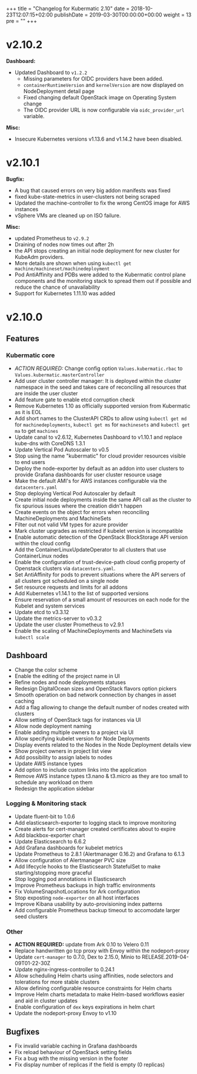 +++
title = "Changelog for Kubermatic 2.10"
date = 2018-10-23T12:07:15+02:00
publishDate = 2019-03-30T00:00:00+00:00
weight = 13
pre = "<b></b>"
+++

# v2.10.2


**Dashboard:**

- Updated Dashboard to `v1.2.2`
  - Missing parameters for OIDC providers have been added.
  - `containerRuntimeVersion` and `kernelVersion` are now displayed on NodeDeployment detail page
  - Fixed changing default OpenStack image on Operating System change
  - The OIDC provider URL is now configurable via `oidc_provider_url` variable.


**Misc:**

- Insecure Kubernetes versions v1.13.6 and v1.14.2 have been disabled.




# v2.10.1

**Bugfix:**

- A bug that caused errors on very big addon manifests was fixed
- fixed kube-state-metrics in user-clusters not being scraped
- Updated the machine-controller to fix the wrong CentOS image for AWS instances
- vSphere VMs are cleaned up on ISO failure.


**Misc:**

- updated Prometheus to `v2.9.2`
- Draining of nodes now times out after 2h
- the API stops creating an initial node deployment for new cluster for KubeAdm providers.
- More details are shown when using `kubectl get machine/machineset/machinedeployment`
- Pod AntiAffinity and PDBs were added to the Kubermatic control plane components and the monitoring stack to spread them out if possible and reduce the chance of unavailability
- Support for Kubernetes 1.11.10 was added




# v2.10.0

## Features

### Kubermatic core

* *ACTION REQUIRED:* Change config option `Values.kubermatic.rbac` to `Values.kubermatic.masterController`
* Add user cluster controller manager: It is deployed within the cluster namespace in the seed and takes care of reconciling all resources that are inside the user cluster
* Add feature gate to enable etcd corruption check
* Remove Kubernetes 1.10 as officially supported version from Kubermatic as it is EOL
* Add short names to the ClusterAPI CRDs to allow using `kubectl get md` for `machinedeployments`, `kubectl get ms` for `machinesets` and `kubectl get ma` to get `machines`
* Update canal to v2.6.12, Kubernetes Dashboard to v1.10.1 and replace kube-dns with CoreDNS 1.3.1
* Update Vertical Pod Autoscaler to v0.5
* Stop using the name "kubermatic" for cloud provider resources visible to end users
* Deploy the node-exporter by default as an addon into user clusters to provide Grafana dashboards for user cluster resource usage
* Make the default AMI's for AWS instances configurable via the `datacenters.yaml`
* Stop deploying Vertical Pod Autoscaler by default 
* Create initial node deployments inside the same API call as the cluster to fix spurious issues where the creation didn't happen
* Create events on the object for errors when reconciling MachineDeployments and MachineSets 
* Filter out not valid VM types for azure provider
* Mark cluster upgrades as restricted if kubelet version is incompatible
* Enable automatic detection of the OpenStack BlockStorage API version within the cloud config
* Add the ContainerLinuxUpdateOperator to all clusters that use ContainerLinux nodes
* Enable the configuration of trust-device-path cloud config property of Openstack clusters via `datacenters.yaml`.
* Set AntiAffinity for pods to prevent situations where the API servers of all clusters got scheduled on a single node
* Set resource requests and limits for all addons
* Add Kubernetes v1.14.1 to the list of supported versions
* Ensure reservation of a small amount of resources on each node for the Kubelet and system services
* Update etcd to v3.3.12
* Update the metrics-server to v0.3.2
* Update the user cluster Prometheus to v2.9.1
* Enable the scaling of MachineDeployments and MachineSets via `kubectl scale`

## Dashboard

* Change the color scheme 
* Enable the editing of the project name in UI
* Refine nodes and node deployments statuses 
* Redesign DigitalOcean sizes and OpenStack flavors option pickers
* Smooth operation on bad network connection by changes in asset caching
* Add a flag allowing to change the default number of nodes created with clusters
* Allow setting of OpenStack tags for instances via UI 
* Allow node deployment naming
* Enable adding multiple owners to a project via UI
* Allow specifying kubelet version for Node Deployments
* Display events related to the Nodes in the Node Deployment details view
* Show project owners in project list view 
* Add possibility to assign labels to nodes
* Update AWS instance types
* Add option to include custom links into the application
* Remove AWS instance types t3.nano & t3.micro as they are too small to schedule any workload on them
* Redesign the application sidebar

### Logging & Monitoring stack

* Update fluent-bit to 1.0.6
* Add elasticsearch-exporter to logging stack to improve monitoring
* Create alerts for cert-manager created certificates about to expire
* Add blackbox-exporter chart
* Update Elasticsearch to 6.6.2
* Add Grafana dashboards for kubelet metrics
* Update Prometheus to 2.8.1 (Alertmanager 0.16.2) and Grafana to 6.1.3
* Allow configuration of Alertmanager PVC size
* Add lifecycle hooks to the Elasticsearch StatefulSet to make starting/stopping more graceful
* Stop logging pod annotations in Elasticsearch
* Improve Prometheus backups in high traffic environments
* Fix VolumeSnapshotLocations for Ark configuration
* Stop exposting `node-exporter` on all host interfaces 
* Improve Kibana usability by auto-provisioning index patterns
* Add configurable Prometheus backup timeout to accomodate larger seed clusters

### Other

* **ACTION REQUIRED:** update from Ark 0.10 to Velero 0.11
* Replace handwritten go tcp proxy with Envoy within the nodeport-proxy
* Update `cert-manager` to 0.7.0, Dex to 2.15.0, Minio to RELEASE.2019-04-09T01-22-30Z
* Update nginx-ingress-controller to 0.24.1
* Allow scheduling Helm charts using affinities, node selectors and tolerations for more stable clusters
* Allow defining configurable resource constraints for Helm charts
* Improve Helm charts metadata to make Helm-based workflows easier and aid in cluster updates
* Enable configuration of `dex` keys expirations in helm chart
* Update the nodeport-proxy Envoy to v1.10

## Bugfixes

* Fix invalid variable caching in Grafana dashboards
* Fix reload behaviour of OpenStack setting fields
* Fix a bug with the missing version in the footer
* Fix display number of replicas if the field is empty (0 replicas)
